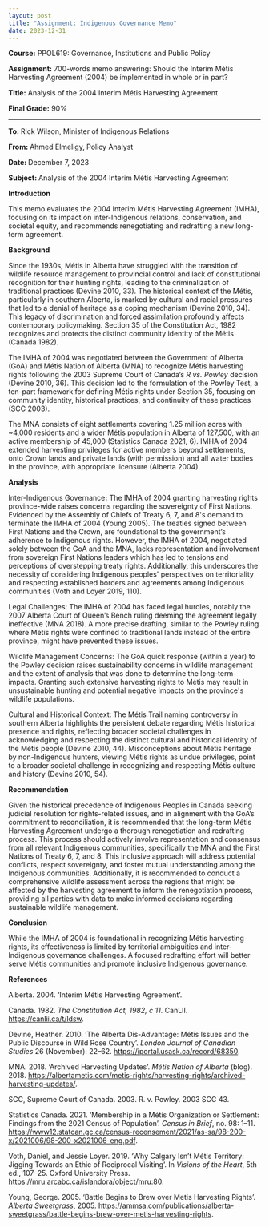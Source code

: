 ```yaml
---
layout: post
title: "Assignment: Indigenous Governance Memo"
date: 2023-12-31
---
```


<!-- wp:paragraph -->
<p><strong>Course:</strong>&nbsp;PPOL619: Governance, Institutions and Public Policy</p>
<!-- /wp:paragraph -->

<!-- wp:paragraph -->
<p><strong>Assignment:</strong> 700-words memo answering: Should the Interim Métis Harvesting Agreement (2004) be implemented in whole or in part?</p>
<!-- /wp:paragraph -->

<!-- wp:paragraph -->
<p><strong>Title:</strong> Analysis of the 2004 Interim Métis Harvesting Agreement</p>
<!-- /wp:paragraph -->

<!-- wp:paragraph -->
<p><strong>Final Grade:</strong> 90%</p>
<!-- /wp:paragraph -->

<!-- wp:separator -->
<hr class="wp-block-separator has-alpha-channel-opacity" />
<!-- /wp:separator -->

<!-- wp:paragraph -->
<p><strong>To: </strong>Rick Wilson, Minister of Indigenous Relations</p>
<!-- /wp:paragraph -->

<!-- wp:paragraph -->
<p><strong>From: </strong>Ahmed Elmeligy, Policy Analyst</p>
<!-- /wp:paragraph -->

<!-- wp:paragraph -->
<p><strong>Date: </strong>December 7, 2023</p>
<!-- /wp:paragraph -->

<!-- wp:paragraph -->
<p><strong>Subject: </strong>Analysis of the 2004 Interim Métis Harvesting Agreement</p>
<!-- /wp:paragraph -->

<!-- wp:paragraph -->
<p><strong>Introduction</strong></p>
<!-- /wp:paragraph -->

<!-- wp:paragraph -->
<p>This memo evaluates the 2004 Interim Métis Harvesting Agreement (IMHA), focusing on its impact on inter-Indigenous relations, conservation, and societal equity, and recommends renegotiating and redrafting a new long-term agreement.</p>
<!-- /wp:paragraph -->

<!-- wp:paragraph -->
<p><strong>Background</strong></p>
<!-- /wp:paragraph -->

<!-- wp:paragraph -->
<p>Since the 1930s, Métis in Alberta have struggled with the transition of wildlife resource management to provincial control and lack of constitutional recognition for their hunting rights, leading to the criminalization of traditional practices (Devine 2010, 33). The historical context of the Métis, particularly in southern Alberta, is marked by cultural and racial pressures that led to a denial of heritage as a coping mechanism (Devine 2010, 34). This legacy of discrimination and forced assimilation profoundly affects contemporary policymaking. Section 35 of the Constitution Act, 1982 recognizes and protects the distinct community identity of the Métis (Canada 1982).</p>
<!-- /wp:paragraph -->

<!-- wp:paragraph -->
<p>The IMHA of 2004 was negotiated between the Government of Alberta (GoA) and Métis Nation of Alberta (MNA) to recognize Métis harvesting rights following the 2003 Supreme Court of Canada’s <em>R vs. Powley</em> decision (Devine 2010, 36). This decision led to the formulation of the Powley Test, a ten-part framework for defining Métis rights under Section 35, focusing on community identity, historical practices, and continuity of these practices (SCC 2003).</p>
<!-- /wp:paragraph -->

<!-- wp:paragraph -->
<p>The MNA consists of eight settlements covering 1.25 million acres with ~4,000 residents and a wider Métis population in Alberta of 127,500, with an active membership of 45,000 (Statistics Canada 2021, 6). IMHA of 2004 extended harvesting privileges for active members beyond settlements, onto Crown lands and private lands (with permission) and all water bodies in the province, with appropriate licensure (Alberta 2004).</p>
<!-- /wp:paragraph -->

<!-- wp:paragraph -->
<p><strong>Analysis</strong></p>
<!-- /wp:paragraph -->

<!-- wp:paragraph -->
<p>Inter-Indigenous Governance<strong>:</strong> The IMHA of 2004 granting harvesting rights province-wide raises concerns regarding the sovereignty of First Nations. Evidenced by the Assembly of Chiefs of Treaty 6, 7, and 8's demand to terminate the IMHA of 2004 (Young 2005). The treaties signed between First Nations and the Crown, are foundational to the government’s adherence to Indigenous rights. However, the IMHA of 2004, negotiated solely between the GoA and the MNA, lacks representation and involvement from sovereign First Nations leaders which has led to tensions and perceptions of overstepping treaty rights. Additionally, this underscores the necessity of considering Indigenous peoples' perspectives on territoriality and respecting established borders and agreements among Indigenous communities (Voth and Loyer 2019, 110).</p>
<!-- /wp:paragraph -->

<!-- wp:paragraph -->
<p>Legal Challenges: The IMHA of 2004 has faced legal hurdles, notably the 2007 Alberta Court of Queen’s Bench ruling deeming the agreement legally ineffective (MNA 2018). A more precise drafting, similar to the Powley ruling where Métis rights were confined to traditional lands instead of the entire province, might have prevented these issues.</p>
<!-- /wp:paragraph -->

<!-- wp:paragraph -->
<p>Wildlife Management Concerns: The GoA quick response (within a year) to the Powley decision raises sustainability concerns in wildlife management and the extent of analysis that was done to determine the long-term impacts. Granting such extensive harvesting rights to Métis may result in unsustainable hunting and potential negative impacts on the province's wildlife populations.</p>
<!-- /wp:paragraph -->

<!-- wp:paragraph -->
<p>Cultural and Historical Context: The Métis Trail naming controversy in southern Alberta highlights the persistent debate regarding Métis historical presence and rights, reflecting broader societal challenges in acknowledging and respecting the distinct cultural and historical identity of the Métis people (Devine 2010, 44). Misconceptions about Métis heritage by non-Indigenous hunters, viewing Métis rights as undue privileges, point to a broader societal challenge in recognizing and respecting Métis culture and history (Devine 2010, 54).</p>
<!-- /wp:paragraph -->

<!-- wp:paragraph -->
<p><strong>Recommendation</strong></p>
<!-- /wp:paragraph -->

<!-- wp:paragraph -->
<p>Given the historical precedence of Indigenous Peoples in Canada seeking judicial resolution for rights-related issues, and in alignment with the GoA’s commitment to reconciliation, it is recommended that the long-term Métis Harvesting Agreement undergo a thorough renegotiation and redrafting process. This process should actively involve representation and consensus from all relevant Indigenous communities, specifically the MNA and the First Nations of Treaty 6, 7, and 8. This inclusive approach will address potential conflicts, respect sovereignty, and foster mutual understanding among the Indigenous communities. Additionally, it is recommended to conduct a comprehensive wildlife assessment across the regions that might be affected by the harvesting agreement to inform the renegotiation process, providing all parties with data to make informed decisions regarding sustainable wildlife management.</p>
<!-- /wp:paragraph -->

<!-- wp:paragraph -->
<p><strong>Conclusion</strong></p>
<!-- /wp:paragraph -->

<!-- wp:paragraph -->
<p>While the IMHA of 2004 is foundational in recognizing Métis harvesting rights, its effectiveness is limited by territorial ambiguities and inter-Indigenous governance challenges. A focused redrafting effort will better serve Métis communities and promote inclusive Indigenous governance.</p>
<!-- /wp:paragraph -->

<!-- wp:paragraph -->
<p><strong>References</strong></p>
<!-- /wp:paragraph -->

<!-- wp:paragraph {"fontSize":"medium"} -->
<p class="has-medium-font-size">Alberta. 2004. ‘Interim Métis Harvesting Agreement’.</p>
<!-- /wp:paragraph -->

<!-- wp:paragraph {"fontSize":"medium"} -->
<p class="has-medium-font-size">Canada. 1982. <em>The Constitution Act, 1982, c 11</em>. CanLII. <a href="https://canlii.ca/t/ldsw" target="_blank" rel="noreferrer noopener">https://canlii.ca/t/ldsw</a>.</p>
<!-- /wp:paragraph -->

<!-- wp:paragraph {"fontSize":"medium"} -->
<p class="has-medium-font-size">Devine, Heather. 2010. ‘The Alberta Dis-Advantage: Métis Issues and the Public Discourse in Wild Rose Country’. <em>London Journal of Canadian Studies</em> 26 (November): 22–62. <a href="https://iportal.usask.ca/record/68350" target="_blank" rel="noreferrer noopener">https://iportal.usask.ca/record/68350</a>.</p>
<!-- /wp:paragraph -->

<!-- wp:paragraph {"fontSize":"medium"} -->
<p class="has-medium-font-size">MNA. 2018. ‘Archived Harvesting Updates’. <em>Métis Nation of Alberta</em> (blog). 2018. <a href="https://albertametis.com/metis-rights/harvesting-rights/archived-harvesting-updates/" target="_blank" rel="noreferrer noopener">https://albertametis.com/metis-rights/harvesting-rights/archived-harvesting-updates/</a>.</p>
<!-- /wp:paragraph -->

<!-- wp:paragraph {"fontSize":"medium"} -->
<p class="has-medium-font-size">SCC, Supreme Court of Canada. 2003. R. v. Powley. 2003 SCC 43.</p>
<!-- /wp:paragraph -->

<!-- wp:paragraph {"fontSize":"medium"} -->
<p class="has-medium-font-size">Statistics Canada. 2021. ‘Membership in a Métis Organization or Settlement: Findings from the 2021 Census of Population’. <em>Census in Brief</em>, no. 98: 1–11. <a href="https://www12.statcan.gc.ca/census-recensement/2021/as-sa/98-200-x/2021006/98-200-x2021006-eng.pdf" target="_blank" rel="noreferrer noopener">https://www12.statcan.gc.ca/census-recensement/2021/as-sa/98-200-x/2021006/98-200-x2021006-eng.pdf</a>.</p>
<!-- /wp:paragraph -->

<!-- wp:paragraph {"fontSize":"medium"} -->
<p class="has-medium-font-size">Voth, Daniel, and Jessie Loyer. 2019. ‘Why Calgary Isn’t Métis Territory: Jigging Towards an Ethic of Reciprocal Visiting’. In <em>Visions of the Heart</em>, 5th ed., 107–25. Oxford University Press. <a href="https://mru.arcabc.ca/islandora/object/mru:80" target="_blank" rel="noreferrer noopener">https://mru.arcabc.ca/islandora/object/mru:80</a>.</p>
<!-- /wp:paragraph -->

<!-- wp:paragraph {"fontSize":"medium"} -->
<p class="has-medium-font-size">Young, George. 2005. ‘Battle Begins to Brew over Metis Harvesting Rights’. <em>Alberta Sweetgrass</em>, 2005. <a href="https://ammsa.com/publications/alberta-sweetgrass/battle-begins-brew-over-metis-harvesting-rights" target="_blank" rel="noreferrer noopener">https://ammsa.com/publications/alberta-sweetgrass/battle-begins-brew-over-metis-harvesting-rights</a>.</p>
<!-- /wp:paragraph -->
